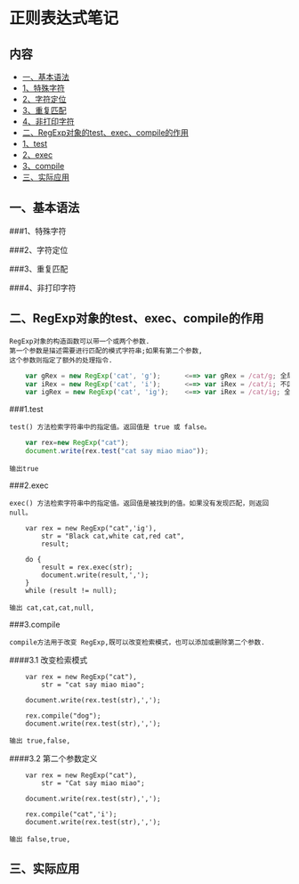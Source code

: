 # 正则表达式笔记

## 内容
* [一、基本语法](#dev-baseinfo)
 * [1、特殊字符](#dev-baseinfo-1)
 * [2、字符定位](#dev-baseinfo-2)
 * [3、重复匹配](#dev-baseinfo-3)
 * [4、非打印字符](#dev-baseinfo-4)
* [二、RegExp对象的test、exec、compile的作用](#dev-regexp)
 * [1、test](#dev-regexp-test)
 * [2、exec](#dev-regexp-exec)
 * [3、compile](#dev-regexp-compile)
* [三、实际应用](#dev-apply)

<a name="dev-baseinfo"></a>
## 一、基本语法
<a name="dev-baseinfo-1"></a>
###1、特殊字符

<a name="dev-baseinfo-2"></a>
###2、字符定位

<a name="dev-baseinfo-3"></a>
###3、重复匹配

<a name="dev-baseinfo-4"></a>
###4、非打印字符

<a name="dev-regexp"></a>
## 二、RegExp对象的test、exec、compile的作用

```
RegExp对象的构造函数可以带一个或两个参数.
第一个参数是描述需要进行匹配的模式字符串;如果有第二个参数,
这个参数则指定了额外的处理指令.
```

```javascript
    var gRex = new RegExp('cat', 'g');      <==> var gRex = /cat/g; 全局匹配
    var iRex = new RegExp('cat', 'i');      <==> var iRex = /cat/i; 不区分大小写
    var igRex = new RegExp('cat', 'ig');    <==> var iRex = /cat/ig; 全局匹配且不区分大小写
```
<a name="dev-regexp-test"></a>
###1.test

    test() 方法检索字符串中的指定值。返回值是 true 或 false。
```javascript
    var rex=new RegExp("cat");
    document.write(rex.test("cat say miao miao")); 
```
    输出true
    
<a name="dev-regexp-exec"></a>
###2.exec

    exec() 方法检索字符串中的指定值。返回值是被找到的值。如果没有发现匹配，则返回 null。
```javascrtipt
    var rex = new RegExp("cat",'ig'),
        str = "Black cat,white cat,red cat",
        result;
        
    do {
        result = rex.exec(str);
        document.write(result,',');
    }
    while (result != null);
```
    输出 cat,cat,cat,null,
        
<a name="dev-regexp-compile"></a>
###3.compile

    compile方法用于改变 RegExp,既可以改变检索模式，也可以添加或删除第二个参数.

####3.1 改变检索模式
```javascrtipt
    var rex = new RegExp("cat"),
        str = "cat say miao miao";

    document.write(rex.test(str),',');

    rex.compile("dog");
    document.write(rex.test(str),',');
```
    输出 true,false,

####3.2 第二个参数定义
```javascrtipt
    var rex = new RegExp("cat"),
        str = "Cat say miao miao";

    document.write(rex.test(str),',');

    rex.compile("cat",'i');
    document.write(rex.test(str),',');
```
    输出 false,true,

<a name="dev-apply"></a>
## 三、实际应用

